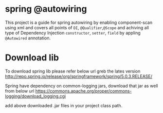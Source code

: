 # spring @autowiring
This project is a guide for spring autowiring by enabling component-scan using xml and covers all points of `DI`, `@Qualifier`,`@Scope` and achiving all type of Dependency Injection `constructor`, `setter`, `field` by appling `@Autowired` annotation.

# Download lib
To download spring lib please refer below url
greb the lates version
http://repo.spring.io/release/org/springframework/spring/5.0.3.RELEASE/

Spring have dependency on common-logging jars, download that jar as well from below url
https://commons.apache.org/proper/commons-logging/download_logging.cgi

add above downloaded .jar files in your project class path.
